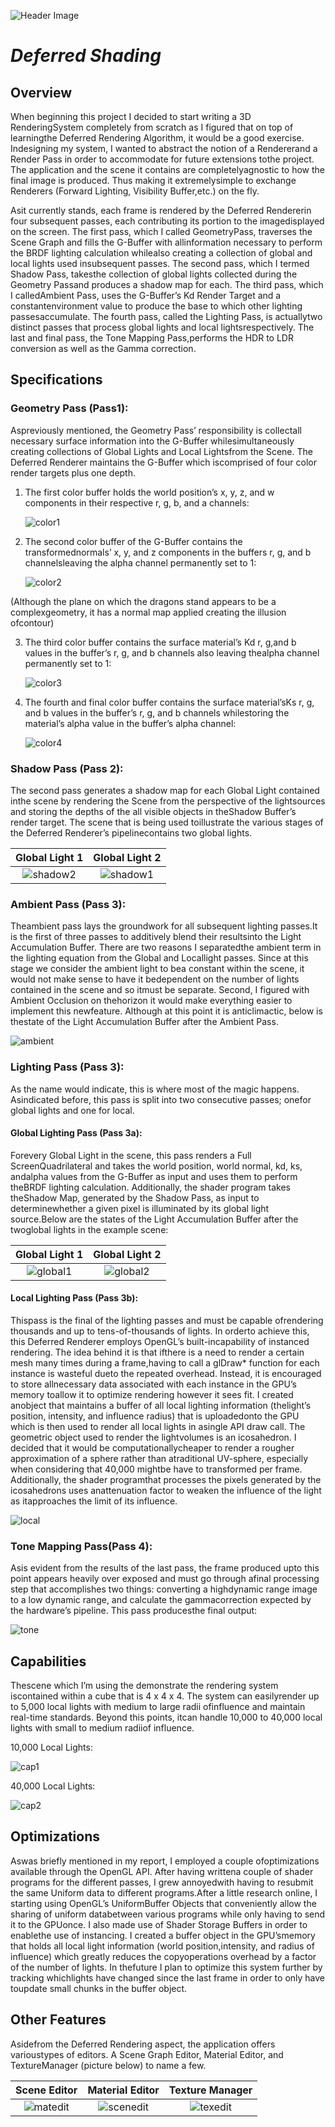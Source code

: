 ![Header Image](images\title.png)

# ***Deferred Shading***



## Overview

When beginning this project I decided to start writing a 3D RenderingSystem completely from scratch as I figured that on top of learningthe Deferred Rendering Algorithm, it would be a good exercise. Indesigning my system, I wanted to abstract the notion of a Rendererand a Render Pass in order to accommodate for future extensions tothe project. The application and the scene it contains are completelyagnostic to how the final image is produced. Thus making it extremelysimple to exchange Renderers (Forward Lighting, Visibility Buffer,etc.) on the fly.

Asit currently stands, each frame is rendered by the Deferred Rendererin four subsequent passes, each contributing its portion to the imagedisplayed on the screen. The first pass, which I called GeometryPass,  traverses the Scene Graph and fills the G-Buffer with allinformation necessary to perform the BRDF lighting calculation whilealso creating a collection of global and local lights used insubsequent passes. The second pass, which I termed Shadow Pass, takesthe collection of global lights collected during the Geometry Passand produces a shadow map for each. The third pass, which I calledAmbient Pass, uses the G-Buffer’s Kd Render Target and a constantenvironment value to produce the base to which other lighting passesaccumulate. The fourth pass, called the Lighting Pass, is actuallytwo distinct passes that process global lights and local lightsrespectively. The last and final pass, the Tone Mapping Pass,performs the HDR to LDR conversion as well as the Gamma correction.

## Specifications

### Geometry Pass (Pass1):

Aspreviously mentioned, the Geometry Pass’ responsibility is  collectall necessary surface information into the G-Buffer whilesimultaneously creating collections of Global Lights and Local Lightsfrom the Scene. The Deferred Renderer maintains the G-Buffer which iscomprised of four color render targets plus one depth. 

1.   The first color buffer holds the world position’s x, y, z, and w	components in their respective r, g, b, and a channels:

     ![color1](images\color1.png)

2.   The second color buffer of the G-Buffer contains the transformednormals’ x, y, and z components in the buffers r, g, and b channelsleaving the alpha channel permanently set to 1:

       ![color2](images\color2.png)

(Although the plane on which the dragons stand appears to be a complexgeometry, it has a normal map applied creating the illusion ofcontour)

3.  The third color buffer contains the surface material’s Kd r, g,and b values in the buffer’s r, g, and b channels also leaving thealpha channel permanently set to 1:

    ![color3](images\color3.png)

4.  The fourth and final color buffer contains the surface material’sKs r, g, and b values in the buffer’s r, g, and b channels whilestoring the material’s alpha value in the buffer’s alpha channel:

     ![color4](images\color4.png)


### Shadow Pass (Pass 2):

The second pass generates a shadow map for each Global Light contained inthe scene by rendering the Scene from the perspective of the lightsources and storing the depths of the all visible objects in theShadow Buffer’s render target. The scene that is being used toillustrate the various stages of the Deferred Renderer’s pipelinecontains two global lights.

|         Global Light 1         |         Global Light 2         |
| :----------------------------: | :----------------------------: |
| ![shadow2](images\shadow2.png) | ![shadow1](images\shadow1.png) |

### Ambient Pass (Pass 3):

Theambient pass lays the groundwork for all subsequent lighting passes.It is the first  of three passes to additively blend their resultsinto the Light Accumulation Buffer. There are two reasons I separatedthe ambient term in the lighting equation from the Global and Locallight passes. Since at this stage we consider the ambient light to bea constant within the scene, it would not make sense to have it bedependent on the number of lights contained in the scene and so itmust be separate. Second, I figured with Ambient Occlusion on thehorizon it would make everything easier to implement this newfeature. Although at this point it is anticlimactic, below is thestate of the Light Accumulation Buffer after the Ambient Pass.   

![ambient](images\ambient.png)

### Lighting Pass (Pass 3):

As the name would indicate, this is where most of the magic happens. Asindicated before, this pass is split into two consecutive passes; onefor global lights and one for local.

#### Global Lighting Pass (Pass 3a):

Forevery Global Light in the scene, this pass renders a Full ScreenQuadrilateral and takes the world position, world normal, kd, ks, andalpha values from the G-Buffer as input and uses them to perform theBRDF lighting calculation. Additionally, the shader program takes theShadow Map, generated by the Shadow Pass, as input to determinewhether a given pixel is illuminated by its global light source.Below are the states of the Light Accumulation Buffer after the twoglobal lights in the example scene:

|         Global Light 1         |         Global Light 2         |
| :----------------------------: | :----------------------------: |
| ![global1](images\global1.png) | ![global2](images\global2.png) |



#### Local Lighting Pass (Pass 3b):

Thispass is the final of the lighting passes and must be capable ofrendering thousands and up to tens-of-thousands of lights. In orderto achieve this, this Deferred Renderer employs OpenGL’s built-incapability of instanced rendering. The idea behind it is that ifthere is a need to render a certain mesh many times during a frame,having to call a glDraw* function for each instance is wasteful dueto the repeated overhead. Instead, it is encouraged to store allnecessary data associated with each instance in the GPU’s memory toallow it to optimize rendering however it sees fit. I created anobject that maintains a buffer of all local lighting information (thelight’s position, intensity, and influence radius) that is uploadedonto the GPU which is then used to render all local lights in asingle API draw call. The geometric object used to render the lightvolumes is an icosahedron. I decided that it would be computationallycheaper to render a rougher approximation of a sphere rather than atraditional UV-sphere, especially when considering that 40,000 mightbe have to transformed per frame. Additionally, the shader programthat processes the pixels generated by the icosahedrons uses anattenuation factor to weaken the influence of the light as itapproaches the limit of its influence.

![local](C:\Users\david\Desktop\Captures\local.png) 

### Tone Mapping Pass(Pass 4):

Asis evident from the results of the last pass, the frame produced upto this point appears heavily over exposed and must go through afinal processing step that accomplishes two things: converting a highdynamic range image to a low dynamic range, and calculate the gammacorrection expected by the hardware’s pipeline. This pass producesthe final output:

![tone](images\tone.png)



## Capabilities

Thescene which I’m using the demonstrate the rendering system iscontained within a cube that is 4 x 4 x 4. The system can easilyrender up to 5,000 local lights with medium to large radii ofinfluence and maintain real-time standards. Beyond this points, itcan handle 10,000 to 40,000 local lights with small to medium radiiof influence.

10,000 Local Lights:

![cap1](images\cap1.png)



40,000 Local Lights:

![cap2](images\cap2.png)



## Optimizations

Aswas briefly mentioned in my report, I employed a couple ofoptimizations available through the OpenGL API. After having writtena couple of shader programs for the different passes, I grew annoyedwith having to resubmit the same Uniform data to different programs.After a little research online, I starting using OpenGL’s UniformBuffer Objects that conveniently allow the sharing of uniform databetween various programs while only having to send it to the GPUonce. I also made use of Shader Storage Buffers in order to enablethe use of instancing. I created a buffer object in the GPU’smemory that holds all local light information (world position,intensity, and radius of influence) which greatly reduces the copyoperations overhead by a factor of the number of lights. In thefuture I plan to optimize this system further by tracking whichlights have changed since the last frame in order to only have toupdate small chunks in the buffer object.



## Other Features

Asidefrom the Deferred Rendering aspect, the application offers varioustypes of editors. A Scene Graph Editor, Material Editor, and TextureManager (picture below) to name a few.

|          Scene Editor          |         Material Editor          |        Texture Manager         |
| :----------------------------: | :------------------------------: | :----------------------------: |
| ![matedit](images\matedit.png) | ![scenedit](images\scenedit.png) | ![texedit](images\texedit.png) |





